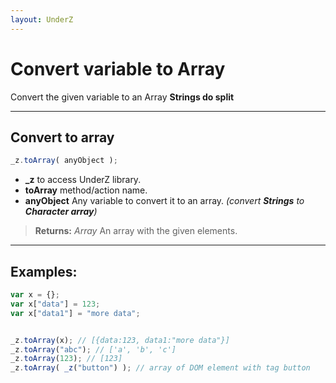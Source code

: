 ```yaml
---
layout: UnderZ
---
```

# Convert variable to Array
Convert the given variable to an Array **Strings do split**


***


## Convert to array
```js
_z.toArray( anyObject );
```

* **_z** to access UnderZ library.
* **toArray** method/action name.
* **anyObject** Any variable to convert it to an array. _(convert **Strings** to **Character array**)_

> **Returns:** _Array_ An array with the given elements.


***


## Examples: 

```js
var x = {};
var x["data"] = 123;
var x["data1"] = "more data"; 


_z.toArray(x); // [{data:123, data1:"more data"}]
_z.toArray("abc"); // ['a', 'b', 'c']
_z.toArray(123); // [123]
_z.toArray( _z("button") ); // array of DOM element with tag button
```